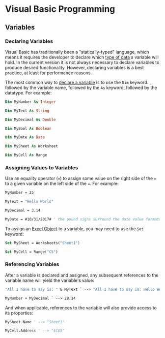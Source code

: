# Visual Basic Programming

## Variables

### Declaring Variables

Visual Basic has traditionally been a "statically-typed" language, which means it requires the developer to declare which [type of data](/notes/visual-basic/datatypes/notes.md) a variable will hold. In the current version it is not always necessary to declare variables to produce desired functionality. However, declaring variables is a best practice, at least for performance reasons.

The most common way to [declare a variable](https://docs.microsoft.com/en-us/dotnet/visual-basic/language-reference/statements/dim-statement) is to use the `Dim` keyword.
, followed by the variable name, followed by the `As` keyword, followed by the datatype. For example:

```vb
Dim MyNumber As Integer

Dim MyText As String

Dim MyDecimal As Double

Dim MyBool As Boolean

Dim MyDate As Date

Dim MySheet As Worksheet

Dim MyCell As Range
```

### Assigning Values to Variables

Use an equality operator (`=`) to assign some value on the right side of the `=` to a given variable on the left side of the `=`. For example:

```vb
MyNumber = 25

MyText = "Hello World"

MyDecimal = 3.14

MyDate = #10/31/2017# ' the pound signs surround the date value formatted as MM/DD/YYYY
```

To assign an [Excel Object](/notes/excel-objects) to a variable, you may need to use the `Set` keyword:

```vb
Set MySheet = Worksheets("Sheet1")

Set MyCell = Range("C5")
```

### Referencing Variables

After a variable is declared and assigned, any subsequent references to the variable name will yield the variable's value:

```vb
"All I have to say is: " & MyText ` --> "All I have to say is: Hello World"

MyNumber + MyDecimal ` --> 28.14
```

And when applicable, references to the variable will also provide access to its properties:

```vb
MySheet.Name ' --> "Sheet1"

MyCell.Address ' --> "$C$5"
```
